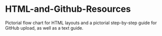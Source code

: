 # HTML-and-Github-Resources
Pictorial flow chart for HTML layouts and a pictorial step-by-step guide for GitHub upload, as well as a text guide.

